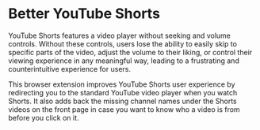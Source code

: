 # Better YouTube Shorts

YouTube Shorts features a video player without seeking and volume controls. 
Without these controls, users lose the ability to easily skip to specific parts of the video, adjust the volume to their liking, or control their viewing experience in any meaningful way, leading to a frustrating and counterintuitive experience for users.

This browser extension improves YouTube Shorts user experience by redirecting you to the standard YouTube video player when you watch Shorts. It also adds back the missing channel names under the Shorts videos on the front page in case you want to know who a video is from before you click on it.